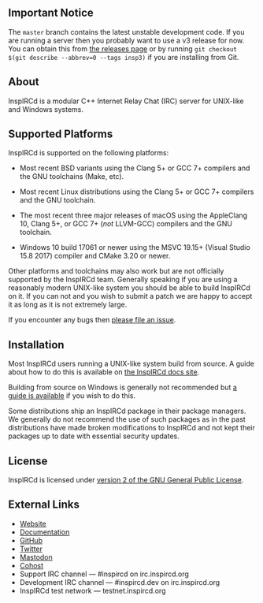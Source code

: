 ## Important Notice

The `master` branch contains the latest unstable development code. If you are running a server then you probably want to use a v3 release for now. You can obtain this from [the releases page](https://github.com/inspircd/inspircd/releases/latest) or by running `git checkout $(git describe --abbrev=0 --tags insp3)` if you are installing from Git.

## About

InspIRCd is a modular C++ Internet Relay Chat (IRC) server for UNIX-like and Windows systems.

## Supported Platforms

InspIRCd is supported on the following platforms:

- Most recent BSD variants using the Clang 5+ or GCC 7+ compilers and the GNU toolchains (Make, etc).

- Most recent Linux distributions using the Clang 5+ or GCC 7+ compilers and the GNU toolchain.

- The most recent three major releases of macOS using the AppleClang 10, Clang 5+, or GCC 7+ (*not* LLVM-GCC) compilers and the GNU toolchain.

- Windows 10 build 17061 or newer using the MSVC 19.15+ (Visual Studio 15.8 2017) compiler and CMake 3.20 or newer.

Other platforms and toolchains may also work but are not officially supported by the InspIRCd team. Generally speaking if you are using a reasonably modern UNIX-like system you should be able to build InspIRCd on it. If you can not and you wish to submit a patch we are happy to accept it as long as it is not extremely large.

If you encounter any bugs then [please file an issue](https://github.com/inspircd/inspircd/issues/new/choose).

## Installation

Most InspIRCd users running a UNIX-like system build from source. A guide about how to do this is available on [the InspIRCd docs site](https://docs.inspircd.org/4/installation/source).

Building from source on Windows is generally not recommended but [a guide is available](https://github.com/inspircd/inspircd/blob/master/win/README.txt) if you wish to do this.

<!--
TODO: uncomment this once we have binary packages for v4.

If you are running on CentOS 7, Debian 11/12, Rocky Linux 8/9, Ubuntu 18.04/20.04/22.04, or Windows 8+ binary packages are available from [the downloads page](https://github.com/inspircd/inspircd/releases/latest).

A [Docker](https://www.docker.com) image is also available. See [the inspircd-docker repository](https://github.com/inspircd/inspircd-docker) for more information.
-->

Some distributions ship an InspIRCd package in their package managers. We generally do not recommend the use of such packages as in the past distributions have made broken modifications to InspIRCd and not kept their packages up to date with essential security updates.

## License

InspIRCd is licensed under [version 2 of the GNU General Public License](https://docs.inspircd.org/license).

## External Links

* [Website](https://www.inspircd.org)
* [Documentation](https://docs.inspircd.org)
* [GitHub](https://github.com/inspircd)
* [Twitter](https://twitter.com/inspircdteam)
* [Mastodon](https://fosstodon.org/@inspircd)
* [Cohost](https://cohost.org/inspircd)
* Support IRC channel &mdash; \#inspircd on irc.inspircd.org
* Development IRC channel &mdash; \#inspircd.dev on irc.inspircd.org
* InspIRCd test network &mdash; testnet.inspircd.org
